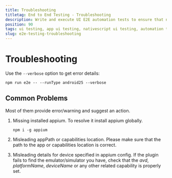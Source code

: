 ```yaml
---
title: Troubleshooting
titletag: End to End Testing - Troubleshooting
description: Write and execute UI E2E automation tests to ensure that newly added features are working correctly and no regressions are introduced in the mobile app.
position: 90
tags: ui testing, app ui testing, nativescript ui testing, automation testing, app automation testing, nativescript automation testing, appium, ui test automation, e2e testing
slug: e2e-testing-troubleshooting
---
```


# Troubleshooting

Use the `--verbose` option to get error details:

``` Shell
npm run e2e -- --runType android25 --verbose
```

## Common Problems

Most of them provide error/warning and suggest an action.

1. Missing installed appium. To resolve it install appium globally.

   ``` Shell
   npm i -g appium
   ```

1. Misleading appPath or capabilities location. Please make sure that the path to the app or capabilities location is correct.
1. Misleading details for device specified in appium config. If the plugin fails to find the emulator/simulator you have, check that the *avd*, *platformName*, *deviceName* or any other related capability is properly set.
